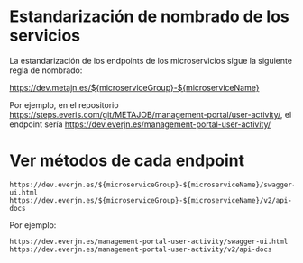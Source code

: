 # Estandarización de nombrado de los servicios

La estandarización de los endpoints de los microservicios sigue la siguiente regla de nombrado:

https://dev.metajn.es/${microserviceGroup}-${microserviceName}

Por ejemplo, en el repositorio https://steps.everis.com/git/METAJOB/management-portal/user-activity/, el endpoint sería https://dev.everjn.es/management-portal-user-activity/

# Ver métodos de cada endpoint

    https://dev.everjn.es/${microserviceGroup}-${microserviceName}/swagger-ui.html
    https://dev.everjn.es/${microserviceGroup}-${microserviceName}/v2/api-docs

Por ejemplo:

    https://dev.everjn.es/management-portal-user-activity/swagger-ui.html
    https://dev.everjn.es/management-portal-user-activity/v2/api-docs
